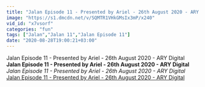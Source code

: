 ```yaml
---
title: "Jalan Episode 11 - Presented by Ariel - 26th August 2020 - ARY Digital"
image: "https://s1.dmcdn.net/v/SQMTR1VHkGMsIx3mP/x240"
vid_id: "x7vsorf"
categories: "fun"
tags: ["Jalan","Jalan 11","Jalan Episode 11"]
date: "2020-08-28T19:00:21+03:00"
---
```

Jalan Episode 11 - Presented by Ariel - 26th August 2020 - ARY Digital<br><b>Jalan Episode 11 - Presented by Ariel - 26th August 2020 - ARY Digital</b><br> <i>Jalan Episode 11 - Presented by Ariel - 26th August 2020 - ARY Digital</i><br> <u>Jalan Episode 11 - Presented by Ariel - 26th August 2020 - ARY Digital</u>

